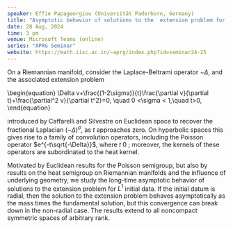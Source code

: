 ```yaml
---
speaker: Effie Papageorgiou (Universität Paderborn, Germany)
title: "Asymptotic behavior of solutions to the  extension problem for the fractional Laplacian on hyperbolic spaces"
date: 28 Aug, 2024
time: 3 pm
venue: Microsoft Teams (online)
series: "APRG Seminar"
website: https://math.iisc.ac.in/~aprg/index.php?id=seminar24-25
---
```


On a Riemannian manifold, consider the Laplace-Beltrami operator $-\Delta$, and the associated extension problem 

\begin{equation}
\Delta v+\frac{(1-2\sigma)}{t}\frac{\partial v}{\partial t}+\frac{\partial^2 v}{\partial t^2}=0, \quad 0 <\sigma < 1,\quad t>0,
\end{equation}

introduced by Caffarelli and Silvestre on Euclidean space to recover the fractional Laplacian $(-\Delta)^{\sigma}$, as $t$ approaches zero.
On hyperbolic spaces this gives rise to a family of convolution operators, including the Poisson operator $e^{-t\sqrt{-\Delta}}$, where $t\>0$ ; moreover,
the kernels of these operators are subordinated to the heat kernel. 

Motivated by Euclidean results for the Poisson semigroup, but also by results on the heat semigroup on Riemannian manifolds and the influence of
underlying geometry, we study the long-time asymptotic behavior of solutions to the extension problem for $L^1$ initial data. If the initial datum
is radial, then the solution to the extension problem behaves asymptotically as the mass times the fundamental solution, but this convergence can
break down in the non-radial case. The results extend to all noncompact symmetric spaces of arbitrary rank.
